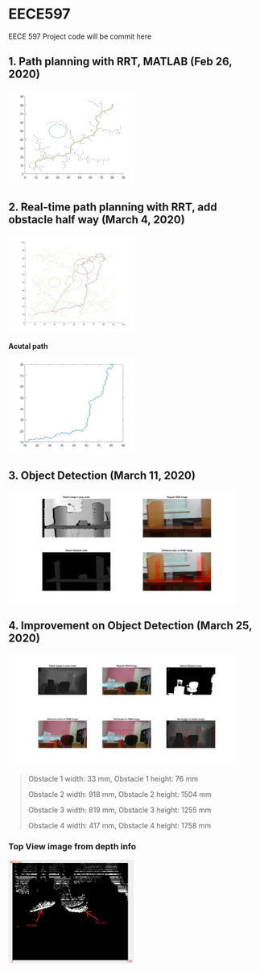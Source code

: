 # EECE597
EECE 597 Project code will be commit here

## 1. Path planning with RRT, MATLAB (Feb 26, 2020)

<img src="PathPlanRRT/rrt_path.jpg" title="RRT_Path_Plan" width=50% height=50% />

## 2. Real-time path planning with RRT, add obstacle half way (March 4, 2020)

<img src="PathPlanRRT/onlineRRT.jpg" title="Online_RRT" width=50% height=50% />

__Acutal path__

<img src="PathPlanRRT/onlineRRT_actualPath.jpg" title="Actual path" width=50% height=50% />

## 3. Object Detection (March 11, 2020)

<img src="ObjectDetection/ObjectDetect_frame1.jpg" title="Object_Detection" width=90% height=90% />

## 4. Improvement on Object Detection (March 25, 2020)
<img src="ObjectDetection/ObjectDetect_w_Rect.jpg" title="Object_Detection_Improved" width=90% height=90% />

>Obstacle 1 width: 33 mm, Obstacle 1 height: 76 mm
>
>Obstacle 2 width: 918 mm, Obstacle 2 height: 1504 mm
>
>Obstacle 3 width: 819 mm, Obstacle 3 height: 1255 mm
>
>Obstacle 4 width: 417 mm, Obstacle 4 height: 1758 mm

### Top View image from depth info
<img src="ObjectDetection/ObjectDetect_topView.JPG" title="Top_View" width=50% height=50% />
